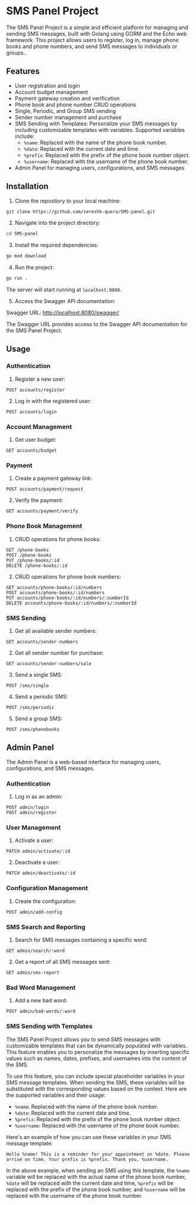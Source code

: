 # SMS Panel Project

The SMS Panel Project is a simple and efficient platform for managing and sending SMS messages, built with Golang using GORM and the Echo web framework. This project allows users to register, log in, manage phone books and phone numbers, and send SMS messages to individuals or groups..

## Features

- User registration and login
- Account budget management
- Payment gateway creation and verification
- Phone book and phone number CRUD operations
- Single, Periodic, and Group SMS sending
- Sender number management and purchase
- SMS Sending with Templates: Personalize your SMS messages by including customizable templates with variables. Supported variables include:
  - `%name`: Replaced with the name of the phone book number.
  - `%date`: Replaced with the current date and time.
  - `%prefix`: Replaced with the prefix of the phone book number object.
  - `%username`: Replaced with the username of the phone book number.
- Admin Panel for managing users, configurations, and SMS messages

## Installation

1. Clone the repository to your local machine:

```bash
git clone https://github.com/zereshk-quera/SMS-panel.git
```

2. Navigate into the project directory:

```bash
cd SMS-panel
```

3. Install the required dependencies:

```bash
go mod download
```

4. Run the project:

```bash
go run .
```

The server will start running at `localhost:8080`.

5. Access the Swagger API documentation:

Swagger URL: [http://localhost:8080/swagger/](http://localhost:8080/swagger/)

The Swagger URL provides access to the Swagger API documentation for the SMS Panel Project.

## Usage

### Authentication

1. Register a new user:

```
POST accounts/register
```

2. Log in with the registered user:

```
POST accounts/login
```

### Account Management

1. Get user budget:

```
GET accounts/budget
```

### Payment

1. Create a payment gateway link:

```
POST accounts/payment/request
```

2. Verify the payment:

```
GET accounts/payment/verify
```

### Phone Book Management

1. CRUD operations for phone books:

```
GET /phone-books
POST /phone-books
PUT /phone-books/:id
DELETE /phone-books/:id
```

2. CRUD operations for phone book numbers:

```
GET accounts/phone-books/:id/numbers
POST accounts/phone-books/:id/numbers
PUT accounts/phone-books/:id/numbers/:numberId
DELETE accounts/phone-books/:id/numbers/:numberId
```

### SMS Sending

1. Get all available sender numbers:

```
GET accounts/sender-numbers
```

2. Get all sender number for purchase:

```
GET accounts/sender-numbers/sale
```

3. Send a single SMS:

```
POST /sms/single
```

4. Send a periodic SMS:

```
POST /sms/periodic
```

5. Send a group SMS:

```
POST /sms/phonebooks
```

## Admin Panel

The Admin Panel is a web-based interface for managing users, configurations, and SMS messages.

### Authentication

1. Log in as an admin:

```
POST admin/login
POST admin/register
```

### User Management

1. Activate a user:

```
PATCH admin/activate/:id
```

2. Deactivate a user:

```
PATCH admin/deactivate/:id
```

### Configuration Management

1. Create the configuration:

```
POST admin/add-config
```

### SMS Search and Reporting

1. Search for SMS messages containing a specific word:

```
GET admin/search/:word
```

2. Get a report of all SMS messages sent:

```
GET admin/sms-report
```

### Bad Word Management

1. Add a new bad word:

```
POST admin/bad-words/:word
```

### SMS Sending with Templates

The SMS Panel Project allows you to send SMS messages with customizable templates that can be dynamically populated with variables. This feature enables you to personalize the messages by inserting specific values such as names, dates, prefixes, and usernames into the content of the SMS.

To use this feature, you can include special placeholder variables in your SMS message templates. When sending the SMS, these variables will be substituted with the corresponding values based on the context. Here are the supported variables and their usage:

- `%name`: Replaced with the name of the phone book number.
- `%date`: Replaced with the current date and time.
- `%prefix`: Replaced with the prefix of the phone book number object.
- `%username`: Replaced with the username of the phone book number.

Here's an example of how you can use these variables in your SMS message template:

```plaintext
Hello %name! This is a reminder for your appointment on %date. Please arrive on time. Your prefix is %prefix. Thank you, %username.
```

In the above example, when sending an SMS using this template, the `%name` variable will be replaced with the actual name of the phone book number, `%date` will be replaced with the current date and time, `%prefix` will be replaced with the prefix of the phone book number, and `%username` will be replaced with the username of the phone book number.
